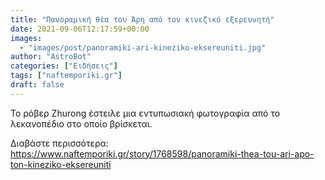 ```yaml
---
title: "Πανοραμική θέα του Άρη από τον κινεζικό εξερευνητή"
date: 2021-09-06T12:17:59+00:00
images:
  - "images/post/panoramiki-ari-kineziko-eksereuniti.jpg"
author: "AstroBot"
categories: ["Ειδήσεις"]
tags: ["naftemporiki.gr"]
draft: false
---
```


Το ρόβερ Zhurong έστειλε μια εντυπωσιακή φωτογραφία από το λεκανοπέδιο στο οποίο βρίσκεται.

Διαβάστε περισσότερα: https://www.naftemporiki.gr/story/1768598/panoramiki-thea-tou-ari-apo-ton-kineziko-eksereuniti
